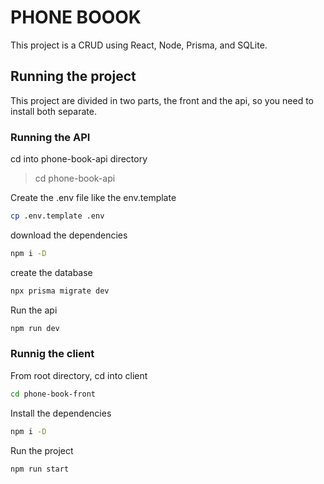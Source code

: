 # PHONE BOOOK

This project is a CRUD using React, Node, Prisma, and SQLite.

## Running the project

This project are divided in two parts, the front and the api, so you need to install both separate.

### Running the API

cd into phone-book-api directory
> cd phone-book-api

Create the .env file like the env.template
````bash
cp .env.template .env
````

download the dependencies

````bash
npm i -D
````

create the database

````bash
npx prisma migrate dev
````

Run the api
````bash
npm run dev
````

### Runnig the client

From root directory, cd into client

````bash
cd phone-book-front
````

Install the dependencies

````bash
npm i -D
````

Run the project

````bash
npm run start
````
